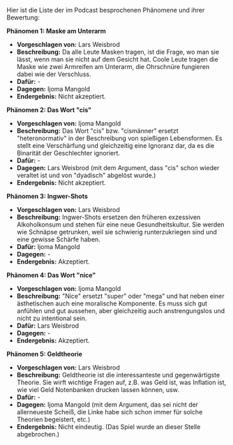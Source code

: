 Hier ist die Liste der im Podcast besprochenen Phänomene und ihrer Bewertung:

**Phänomen 1: Maske am Unterarm**
* **Vorgeschlagen von:** Lars Weisbrod
* **Beschreibung:**  Da alle Leute Masken tragen, ist die Frage, wo man sie lässt, wenn man sie nicht auf dem Gesicht hat. Coole Leute tragen die Maske wie zwei Armreifen am Unterarm, die Ohrschnüre fungieren dabei wie der Verschluss. 
* **Dafür:** -
* **Dagegen:** Ijoma Mangold
* **Endergebnis:** Nicht akzeptiert.

**Phänomen 2: Das Wort "cis"**
* **Vorgeschlagen von:** Ijoma Mangold
* **Beschreibung:** Das Wort "cis" bzw. "cismänner" ersetzt "heteronormativ" in der Beschreibung von spießigen Lebensformen. Es stellt eine Verschärfung und gleichzeitig eine Ignoranz dar, da es die Binarität der Geschlechter ignoriert.
* **Dafür:** -
* **Dagegen:** Lars Weisbrod (mit dem Argument, dass "cis" schon wieder veraltet ist und von "dyadisch" abgelöst wurde.)
* **Endergebnis:** Nicht akzeptiert.

**Phänomen 3: Ingwer-Shots**
* **Vorgeschlagen von:** Lars Weisbrod
* **Beschreibung:** Ingwer-Shots ersetzen den früheren exzessiven Alkoholkonsum und stehen für eine neue Gesundheitskultur.  Sie werden wie Schnäpse getrunken, weil sie schwierig runterzukriegen sind und eine gewisse Schärfe haben.
* **Dafür:** Ijoma Mangold
* **Dagegen:** -
* **Endergebnis:** Akzeptiert.

**Phänomen 4: Das Wort "nice"**
* **Vorgeschlagen von:** Ijoma Mangold
* **Beschreibung:** "Nice" ersetzt "super" oder "mega" und hat neben einer ästhetischen auch eine moralische Komponente. Es muss sich gut anfühlen und gut aussehen, aber gleichzeitig auch anstrengungslos und nicht zu intentional sein.
* **Dafür:** Lars Weisbrod
* **Dagegen:** -
* **Endergebnis:** Akzeptiert.

**Phänomen 5: Geldtheorie**
* **Vorgeschlagen von:** Lars Weisbrod
* **Beschreibung:**  Geldtheorie ist die interessanteste und gegenwärtigste Theorie. Sie wirft wichtige Fragen auf, z.B. was Geld ist, was Inflation ist, wie viel Geld Notenbanken drucken lassen können, usw.
* **Dafür:** -
* **Dagegen:** Ijoma Mangold (mit dem Argument, das sei nicht der allerneueste Scheiß, die Linke habe sich schon immer für solche Theorien begeistert, etc.)
* **Endergebnis:** Nicht eindeutig. (Das Spiel wurde an dieser Stelle abgebrochen.)
